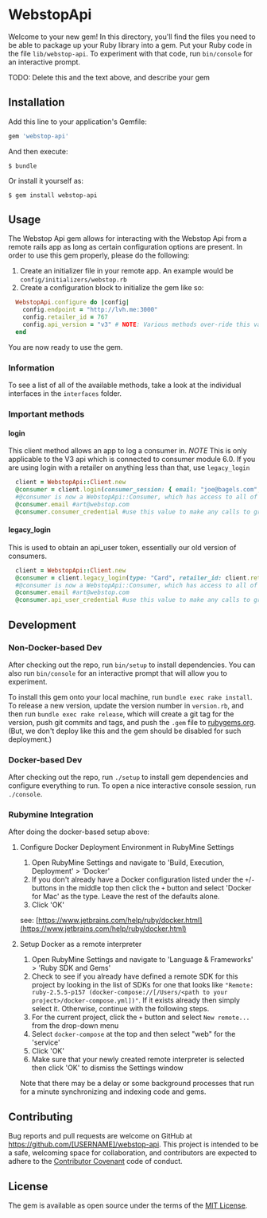 # WebstopApi

Welcome to your new gem! In this directory, you'll find the files you need to be able to package up your Ruby library into a gem. Put your Ruby code in the file `lib/webstop-api`. To experiment with that code, run `bin/console` for an interactive prompt.

TODO: Delete this and the text above, and describe your gem

## Installation

Add this line to your application's Gemfile:

```ruby
gem 'webstop-api'
```

And then execute:

    $ bundle

Or install it yourself as:

    $ gem install webstop-api

## Usage

The Webstop Api gem allows for interacting with the Webstop Api from a remote rails app as long as certain configuration options are present.  In order to use this gem properly, please do the following:

1.  Create an initializer file in your remote app.  An example would be `config/initializers/webstop.rb`
2.  Create a configuration block to initialize the gem like so:
```ruby
  WebstopApi.configure do |config|
    config.endpoint = "http://lvh.me:3000"
    config.retailer_id = 767
    config.api_version = "v3" # NOTE: Various methods over-ride this value so that endpoints in diff versions can be used simultaneously.
  end
```

You are now ready to use the gem.

### Information

To see a list of all of the available methods, take a look at the individual interfaces in the `interfaces` folder.

### Important methods

#### login

This client method allows an app to log a consumer in.  *NOTE* This is only applicable to the V3 api which is connected to consumer module 6.0.  If you are using login with a retailer on anything less
than that, use `legacy_login`

```ruby
  client = WebstopApi::Client.new
  @consumer = client.login(consumer_session: { email: "joe@bagels.com", password: "password", retailer_id: client.retailer_id })
  #@consumer is now a WebstopApi::Consumer, which has access to all of the data attributes of a consumer.
  @consumer.email #art@webstop.com
  @consumer.consumer_credential #use this value to make any calls to grab a consumer's data, such as coupons.
```

#### legacy_login

This is used to obtain an api_user token, essentially our old version of consumers.

```ruby
  client = WebstopApi::Client.new
  @consumer = client.legacy_login(type: "Card", retailer_id: client.retailer_id, login: "art@webstop.com", password: "aaa")
  #@consumer is now a WebstopApi::Consumer, which has access to all of the data attributes of a consumer.
  @consumer.email #art@webstop.com
  @consumer.api_user_credential #use this value to make any calls to grab a consumer's data, such as coupons.
```

## Development

### Non-Docker-based Dev
After checking out the repo, run `bin/setup` to install dependencies. You can also run `bin/console` for an interactive prompt that will allow you to experiment.

To install this gem onto your local machine, run `bundle exec rake install`. To release a new version, update the version number in `version.rb`, and then run `bundle exec rake release`, which will create a git tag for the version, push git commits and tags, and push the `.gem` file to [rubygems.org](https://rubygems.org).  (But, we don't deploy like this and the gem should be disabled for such deployment.)

### Docker-based Dev

After checking out the repo, run `./setup` to install gem dependencies and configure everything to run.  To open a nice interactive console session, run `./console`.  

### Rubymine Integration

After doing the docker-based setup above:

1. Configure Docker Deployment Environment in RubyMine Settings

    1. Open RubyMine Settings and navigate to 'Build, Execution, Deployment' > 'Docker'
    2. If you don't already have a Docker configuration listed under the `+`/`-` buttons in the middle top then click the `+` button and select 'Docker for Mac' as the type.  Leave the rest of the defaults alone.
    3. Click 'OK'

   see: [https://www.jetbrains.com/help/ruby/docker.html](https://www.jetbrains.com/help/ruby/docker.html)

2. Setup Docker as a remote interpreter

    1. Open RubyMine Settings and navigate to 'Language & Frameworks' > 'Ruby SDK and Gems'
    2. Check to see if you already have defined a remote SDK for this project by looking in the list of SDKs for one that looks like `"Remote: ruby-2.5.5-p157 (docker-compose://[/Users/<path to your project>/docker-compose.yml])"`.  If it exists already then simply select it.  Otherwise, continue with the following steps.
    3. For the current project, click the `+` button and select `New remote...` from the drop-down menu
    4. Select `docker-compose` at the top and then select "web" for the 'service'
    5. Click 'OK'
    6. Make sure that your newly created remote interpreter is selected then click 'OK' to dismiss the Settings window

   Note that there may be a delay or some background processes that run for a minute synchronizing and indexing code and gems.


## Contributing

Bug reports and pull requests are welcome on GitHub at https://github.com/[USERNAME]/webstop-api. This project is intended to be a safe, welcoming space for collaboration, and contributors are expected to adhere to the [Contributor Covenant](http://contributor-covenant.org) code of conduct.


## License

The gem is available as open source under the terms of the [MIT License](http://opensource.org/licenses/MIT).
